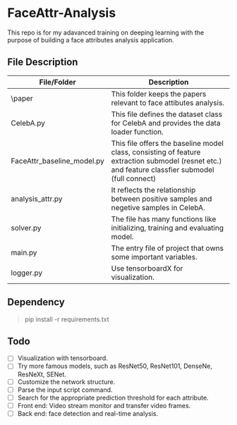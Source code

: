 # FaceAttr-Analysis
This repo is for my adavanced training on deeping learning with the purpose of building a face attributes analysis application.

## File Description

| File/Folder | Description |
| ----------- | ----------- |
| \paper | This folder keeps the papers relevant to face attibutes analysis.|
| CelebA.py | This file defines the dataset class for CelebA and provides the data loader function. |
| FaceAttr_baseline_model.py | This file offers the baseline model class, consisting of feature extraction submodel (resnet etc.) and feature classfier submodel (full connect)|
|analysis_attr.py | It reflects the relationship between positive samples and negetive samples in CelebA.|
|solver.py|The file has many functions like initializing, training and evaluating model.|
|main.py| The entry file of project that owns some important variables.|
| logger.py | Use tensorboardX for visualization. |

## Dependency
> pip install -r requirements.txt 

## Todo
- [ ] Visualization with tensorboard.
- [ ] Try more famous models, such as ResNet50, ResNet101, DenseNe, ResNeXt, SENet.
- [ ] Customize the network structure.
- [ ] Parse the input script command. 
- [ ] Search for the appropriate prediction threshold for each attribute.
- [ ] Front end: Video stream monitor and transfer video frames.
- [ ] Back end: face detection and real-time analysis. 
